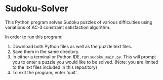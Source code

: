 # Sudoku-Solver

This Python program solves Sudoku puzzles of various difficulties using variations of AC-3 constraint satisfaction algorithm. 

In order to run this program:
1) Download both Python files as well as the puzzle text files.
2) Save them in the same directory.
3) In either a terminal or Python IDE, run `sudoku_main.py`. This will prompt you to enter a puzzle you would like to be solved. (Note: you are limited to the .txt files included in this repository)
4) To exit the program, enter 'quit'. 
